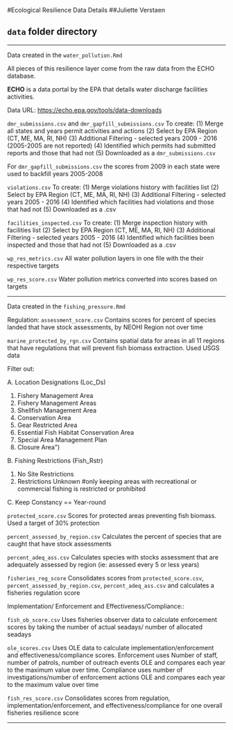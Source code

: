 #Ecological Resilience Data Details
##Juliette Verstaen
## `data` folder directory

******************************************************************
Data created in the `water_pollution.Rmd`

All pieces of this resilience layer come from the raw data from the ECHO database. 

**ECHO** is a data portal by the EPA that details water discharge facilities activities.

Data URL: https://echo.epa.gov/tools/data-downloads 

`dmr_submissions.csv` and `dmr_gapfill_submissions.csv` 
To create:
(1) Merge all states and years permit activities and actions
(2) Select by EPA Region (CT, ME, MA, RI, NH)
(3) Additional Filtering - selected years 2009 - 2016 (2005-2005 are not reported)
(4) Identified which permits had submitted reports and those that had not
(5) Downloaded as a `dmr_submissions.csv`

For `dmr_gapfill_submissions.csv` the scores from 2009 in each state were used to backfill years 2005-2008

`violations.csv` 
To create:
(1) Merge violations history with facilities list
(2) Select by EPA Region (CT, ME, MA, RI, NH)
(3) Additional Filtering - selected years 2005 - 2016 
(4) Identified which facilities had violations and those that had not
(5) Downloaded as a .csv

`facilities_inspected.csv` 
To create:
(1) Merge inspection history with facilities list
(2) Select by EPA Region (CT, ME, MA, RI, NH)
(3) Additional Filtering - selected years 2005 - 2016 
(4) Identified which facilities been inspected and those that had not
(5) Downloaded as a .csv

`wp_res_metrics.csv` 
All water pollution layers in one file with the their respective targets 

`wp_res_score.csv` 
Water pollution metrics converted into scores based on targets

******************************************************************

Data created in the `fishing_pressure.Rmd`

Regulation:
`assessment_score.csv` Contains scores for percent of species landed that have stock assessments, by NEOHI Region not over time

`marine_protected_by_rgn.csv` Contains spatial data for areas in all 11 regions that have regulations that will prevent fish biomass extraction. Used USGS data 

Filter out:

A. Location Designations (Loc_Ds)
1. Fishery Management Area
2. Fishery Management Areas
3. Shellfish Management Area
4. Conservation Area
5. Gear Restricted Area
6. Essential Fish Habitat Conservation Area
7. Special Area Management Plan
8. Closure Area")

B. Fishing Restrictions (Fish_Rstr)
1. No Site Restrictions
2. Restrictions Unknown #only keeping areas with recreational or commercial fishing is restricted or prohibited

C. Keep Constancy == Year-round

`protected_score.csv` Scores for protected areas preventing fish biomass. Used a target of 30% protection

`percent_assessed_by_region.csv` Calculates the percent of species that are caught that have stock assessments

`percent_adeq_ass.csv` Calculates species with stocks assessment that are adequately assessed by region (ie: assessed every 5 or less years) 

`fisheries_reg_score` Consolidates scores from `protected_score.csv`, `percent_assessed_by_region.csv`, `percent_adeq_ass.csv` and calculates a fisheries regulation score

Implementation/ Enforcement and Effectiveness/Compliance::

`fish_ob_score.csv` Uses fisheries observer data to calculate enforcement scores by taking the number of actual seadays/ number of allocated seadays

`ole_scores.csv` Uses OLE data to calculate implementation/enforcement and effectiveness/compliance scores. Enforcement uses Number of staff, number of patrols, number of outreach events OLE and compares each year to the maximum value over time. Compliance uses number of investigations/number of enforcement actions OLE and compares each year to the maximum value over time

`fish_res_score.csv` Consolidates scores from regulation, implementation/enforcement, and effectiveness/compliance for one overall fisheries resilience score

******************************************************************












